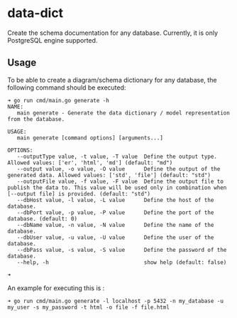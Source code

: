 # data-dict

Create the schema documentation for any database. Currently, it is only PostgreSQL engine supported.

## Usage

To be able to create a diagram/schema dictionary for any database, the following command should be executed:

```shell script
➜ go run cmd/main.go generate -h
NAME:
   main generate - Generate the data dictionary / model representation from the database.

USAGE:
   main generate [command options] [arguments...]

OPTIONS:
   --outputType value, -t value, -T value  Define the output type. Allowed values: ['er', 'html', 'md'] (default: "md")
   --output value, -o value, -O value      Define the output of the generated data. Allowed values: ['std', 'file'] (default: "std")
   --outputFile value, -f value, -F value  Define the output file to publish the data to. This value will be used only in combination when [--output file] is provided. (default: "std")
   --dbHost value, -l value, -L value      Define the host of the database.
   --dbPort value, -p value, -P value      Define the port of the database. (default: 0)
   --dbName value, -n value, -N value      Define the name of the database.
   --dbUser value, -u value, -U value      Define the user of the database.
   --dbPass value, -s value, -S value      Define the password of the database.
   --help, -h                              show help (default: false)
   
➜ 
```

An example for executing this is :

```shell script
➜ go run cmd/main.go generate -l localhost -p 5432 -n my_database -u my_user -s my_password -t html -o file -f file.html
```
